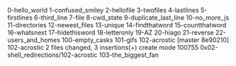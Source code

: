 0-hello_world
1-confused_smiley
2-hellofile
3-twofiles
4-lastlines
5-firstlines
6-third_line
7-file
8-cwd_state
9-duplicate_last_line
10-no_more_js
11-directories
12-newest_files
13-unique
14-findthatword
15-countthatword
16-whatsnext
17-hidethisword
18-letteronly
19-AZ
20-hiago
21-reverse
22-users_and_homes
100-empty_casks
101-gifs
102-acrostic
[master 8e90210] 102-acrostic
 2 files changed, 3 insertions(+)
 create mode 100755 0x02-shell_redirections/102-acrostic
103-the_biggest_fan
